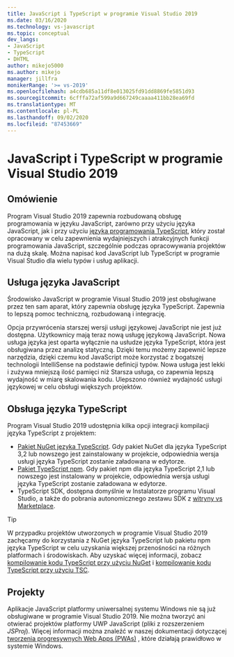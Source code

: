 ```yaml
---
title: JavaScript i TypeScript w programie Visual Studio 2019
ms.date: 03/16/2020
ms.technology: vs-javascript
ms.topic: conceptual
dev_langs:
- JavaScript
- TypeScript
- DHTML
author: mikejo5000
ms.author: mikejo
manager: jillfra
monikerRange: '>= vs-2019'
ms.openlocfilehash: a4cdb685a11df8e013025fd91dd8869fe5851d93
ms.sourcegitcommit: 6cfffa72af599a9d667249caaaa411bb28ea69fd
ms.translationtype: MT
ms.contentlocale: pl-PL
ms.lasthandoff: 09/02/2020
ms.locfileid: "87453669"
---
```

# <a name="javascript-and-typescript-in-visual-studio-2019"></a>JavaScript i TypeScript w programie Visual Studio 2019

## <a name="overview"></a>Omówienie

Program Visual Studio 2019 zapewnia rozbudowaną obsługę programowania w języku JavaScript, zarówno przy użyciu języka JavaScript, jak i przy użyciu [języka programowania TypeScript](http://www.typescriptlang.org/), który został opracowany w celu zapewnienia wydajniejszych i atrakcyjnych funkcji programowania JavaScript, szczególnie podczas opracowywania projektów na dużą skalę. Można napisać kod JavaScript lub TypeScript w programie Visual Studio dla wielu typów i usług aplikacji.

## <a name="javascript-language-service"></a>Usługa języka JavaScript

Środowisko JavaScript w programie Visual Studio 2019 jest obsługiwane przez ten sam aparat, który zapewnia obsługę języka TypeScript. Zapewnia to lepszą pomoc techniczną, rozbudowaną i integrację.

Opcja przywrócenia starszej wersji usługi językowej JavaScript nie jest już dostępna. Użytkownicy mają teraz nową usługę językową JavaScript. Nowa usługa języka jest oparta wyłącznie na usłudze języka TypeScript, która jest obsługiwana przez analizę statyczną. Dzięki temu możemy zapewnić lepsze narzędzia, dzięki czemu kod JavaScript może korzystać z bogatszej technologii IntelliSense na podstawie definicji typów. Nowa usługa jest lekki i zużywa mniejszą ilość pamięci niż Starsza usługa, co zapewnia lepszą wydajność w miarę skalowania kodu. Ulepszono również wydajność usługi językowej w celu obsługi większych projektów.

## <a name="typescript-support"></a>Obsługa języka TypeScript

Program Visual Studio 2019 udostępnia kilka opcji integracji kompilacji języka TypeScript z projektem:

* [Pakiet NuGet języka TypeScript](https://www.nuget.org/packages/Microsoft.TypeScript.MSBuild). Gdy pakiet NuGet dla języka TypeScript 3,2 lub nowszego jest zainstalowany w projekcie, odpowiednia wersja usługi języka TypeScript zostanie załadowana w edytorze.
* [Pakiet TypeScript npm](https://www.npmjs.com/package/typescript). Gdy pakiet npm dla języka TypeScript 2,1 lub nowszego jest instalowany w projekcie, odpowiednia wersja usługi języka TypeScript zostanie załadowana w edytorze.
* TypeScript SDK, dostępna domyślnie w Instalatorze programu Visual Studio, a także do pobrania autonomicznego zestawu SDK z [witryny vs Marketplace](https://marketplace.visualstudio.com/items?itemName=TypeScriptTeam.typescript-395).

> [!TIP]
> W przypadku projektów utworzonych w programie Visual Studio 2019 zachęcamy do korzystania z NuGet języka TypeScript lub pakietu npm języka TypeScript w celu uzyskania większej przenośności na różnych platformach i środowiskach. Aby uzyskać więcej informacji, zobacz [kompilowanie kodu TypeScript przy użyciu NuGet](../javascript/compile-typescript-code-nuget.md) i [kompilowanie kodu TypeScript przy użyciu TSC](../javascript/compile-typescript-code-npm.md).

## <a name="projects"></a>Projekty

Aplikacje JavaScript platformy uniwersalnej systemu Windows nie są już obsługiwane w programie Visual Studio 2019. Nie można tworzyć ani otwierać projektów platformy UWP JavaScript (pliki z rozszerzeniem *JSProj*). Więcej informacji można znaleźć w naszej dokumentacji dotyczącej [tworzenia progresywnych Web Apps (PWAs)](/microsoft-edge/progressive-web-apps/get-started) , które działają prawidłowo w systemie Windows.
